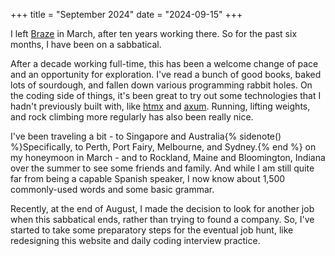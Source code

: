 +++
title = "September 2024"
date = "2024-09-15"
+++

I left [Braze](https://www.braze.com) in March, after ten years working there. So for the past six months, I have been on a sabbatical.

After a decade working full-time, this has been a welcome change of pace and an opportunity for exploration. I've read a bunch of good books, baked lots of sourdough, and fallen down various programming rabbit holes. On the coding side of things, it's been great to try out some technologies that I hadn't previously built with, like [htmx](https://htmx.org/) and [axum](https://github.com/tokio-rs/axum). Running, lifting weights, and rock climbing more regularly has also been really nice.

I've been traveling a bit - to Singapore and Australia{% sidenote() %}Specifically, to Perth, Port Fairy, Melbourne, and Sydney.{% end %} on my honeymoon in March - and to Rockland, Maine and Bloomington, Indiana over the summer to see some friends and family. And while I am still quite far from being a capable Spanish speaker, I now know about 1,500 commonly-used words and some basic grammar.

Recently, at the end of August, I made the decision to look for another job when this sabbatical ends, rather than trying to found a company. So, I've started to take some preparatory steps for the eventual job hunt, like redesigning this website and daily coding interview practice.
